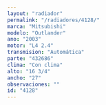 ```yaml
---
layout: "radiador"
permalink: "/radiadores/4128/"
marca: "Mitsubishi"
modelo: "Outlander"
ano: "2003"
motor: "L4 2.4"
transmision: "Automática"
parte: "432686"
clima: "Con clima"
alto: "16 3/4"
ancho: "27"
observaciones: ""
id: "4128"
---
```


